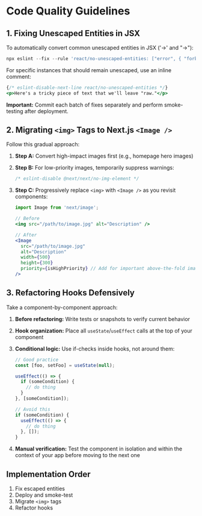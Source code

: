 # Code Quality Guidelines

## 1. Fixing Unescaped Entities in JSX

To automatically convert common unescaped entities in JSX ('→&apos; and "→&quot;):

```powershell
npx eslint --fix --rule 'react/no-unescaped-entities: ["error", { "forbid": ["''", """"] }]' "app/**/*.{js,jsx,ts,tsx}" "components/**/*.{js,jsx,ts,tsx}"
```

For specific instances that should remain unescaped, use an inline comment:

```jsx
{/* eslint-disable-next-line react/no-unescaped-entities */}
<p>Here's a tricky piece of text that we'll leave "raw."</p>
```

**Important:** Commit each batch of fixes separately and perform smoke-testing after deployment.

## 2. Migrating `<img>` Tags to Next.js `<Image />`

Follow this gradual approach:

1. **Step A:** Convert high-impact images first (e.g., homepage hero images)
   
2. **Step B:** For low-priority images, temporarily suppress warnings:
   ```js
   /* eslint-disable @next/next/no-img-element */
   ```

3. **Step C:** Progressively replace `<img>` with `<Image />` as you revisit components:
   ```jsx
   import Image from 'next/image';
   
   // Before
   <img src="/path/to/image.jpg" alt="Description" />
   
   // After
   <Image 
     src="/path/to/image.jpg"
     alt="Description"
     width={500}
     height={300}
     priority={isHighPriority} // Add for important above-the-fold images
   />
   ```

## 3. Refactoring Hooks Defensively

Take a component-by-component approach:

1. **Before refactoring:** Write tests or snapshots to verify current behavior

2. **Hook organization:** Place all `useState`/`useEffect` calls at the top of your component

3. **Conditional logic:** Use if-checks inside hooks, not around them:

   ```jsx
   // Good practice
   const [foo, setFoo] = useState(null);
   
   useEffect(() => {
     if (someCondition) {
       // do thing
     }
   }, [someCondition]);
   
   // Avoid this
   if (someCondition) {
     useEffect(() => {
       // do thing
     }, []);
   }
   ```

4. **Manual verification:** Test the component in isolation and within the context of your app before moving to the next one

## Implementation Order

1. Fix escaped entities
2. Deploy and smoke-test
3. Migrate `<img>` tags
4. Refactor hooks

